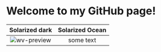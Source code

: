 # Welcome to my GitHub page!
Solarized dark             |  Solarized Ocean
:-------------------------:|:-------------------------:
![wv-preview](https://user-images.githubusercontent.com/57784907/87011584-f7758100-c17c-11ea-953d-34b5a700c365.png)  |  some text
<!--
**john-jaihyek-choi/john-jaihyek-choi** is a ✨ _special_ ✨ repository because its `README.md` (this file) appears on your GitHub profile.

Here are some ideas to get you started:

- 🔭 I’m currently working on ...
- 🌱 I’m currently learning ...
- 👯 I’m looking to collaborate on ...
- 🤔 I’m looking for help with ...
- 💬 Ask me about ...
- 📫 How to reach me: ...
- 😄 Pronouns: ...
- ⚡ Fun fact: ...
-->
